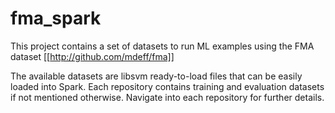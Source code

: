 # fma_spark

This project contains a set of datasets to run ML examples using the FMA dataset [[http://github.com/mdeff/fma]]

The available datasets are libsvm ready-to-load files that can be easily loaded into Spark. Each repository contains training and evaluation datasets if not mentioned otherwise. Navigate into each repository for further details.
